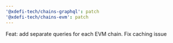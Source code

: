 ```yaml
---
'@xdefi-tech/chains-graphql': patch
'@xdefi-tech/chains-evm': patch
---
```


Feat: add separate queries for each EVM chain. Fix caching issue
